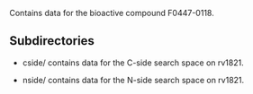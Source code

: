 Contains data for the bioactive compound F0447-0118.

## Subdirectories

- cside/ contains data for the C-side search space on rv1821.

- nside/ contains data for the N-side search space on rv1821.

